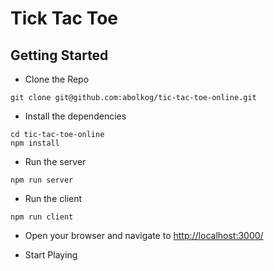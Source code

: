 # Tick Tac Toe

## Getting Started

- Clone the Repo

```
git clone git@github.com:abolkog/tic-tac-toe-online.git
```

- Install the dependencies

```
cd tic-tac-toe-online
npm install
```

- Run the server

```
npm run server
```

- Run the client

```
npm run client
```

- Open your browser and navigate to [http://localhost:3000/](http://localhost:3000/)

- Start Playing
